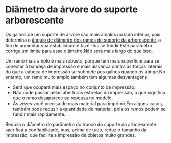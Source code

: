 Diâmetro da árvore do suporte arborescente
====
Os galhos de um suporte de árvore são mais amplos no lado inferior, pois determina o [ângulo de diâmetro dos ramos de suporte da arborescente](support_tree_branch_diameter_angle.md), a fim de aumentar sua estabilidade e fazê -los se fundir.Este parâmetro corrige um limite para esse diâmetro.Não será mais largo do que isso.

Um ramo mais amplo é mais robusto, porque tem mais superfície para se conectar à bandeja de impressão e mais alavanca contra as forças laterais do que a cabeça de impressão se submete aos galhos quando os atinge.No entanto, um ramo muito amplo também tem algumas desvantagens:

* Será que ocupará mais espaço no conjunto de impressão.
* Não pode passar pelas aberturas estreitas da impressão, o que significa que o ramo desaparece ou repousa no modelo.
* Às vezes você precisa de mais material para imprimir.Em alguns casos, também pode reduzir a quantidade de material, pois os ramos podem se fundir mais rapidamente.

Reduza o diâmetro do parâmetro do tronco do suporte da arborescente sacrifica a confiabilidade, mas, acima de tudo, reduz o tamanho da impressão, que facilita a impressão de objetos muito grandes.